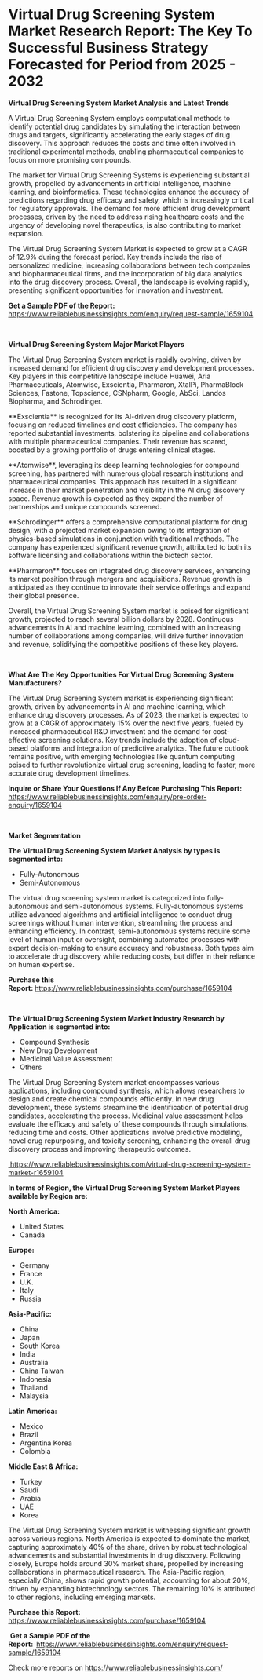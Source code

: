 <p><h1>Virtual Drug Screening System Market Research Report: The Key To Successful Business Strategy Forecasted for Period from 2025 - 2032</h1></p><p><strong>Virtual Drug Screening System Market Analysis and Latest Trends</strong></p>
<p><p>A Virtual Drug Screening System employs computational methods to identify potential drug candidates by simulating the interaction between drugs and targets, significantly accelerating the early stages of drug discovery. This approach reduces the costs and time often involved in traditional experimental methods, enabling pharmaceutical companies to focus on more promising compounds.</p><p>The market for Virtual Drug Screening Systems is experiencing substantial growth, propelled by advancements in artificial intelligence, machine learning, and bioinformatics. These technologies enhance the accuracy of predictions regarding drug efficacy and safety, which is increasingly critical for regulatory approvals. The demand for more efficient drug development processes, driven by the need to address rising healthcare costs and the urgency of developing novel therapeutics, is also contributing to market expansion.</p><p>The Virtual Drug Screening System Market is expected to grow at a CAGR of 12.9% during the forecast period. Key trends include the rise of personalized medicine, increasing collaborations between tech companies and biopharmaceutical firms, and the incorporation of big data analytics into the drug discovery process. Overall, the landscape is evolving rapidly, presenting significant opportunities for innovation and investment.</p></p>
<p><strong>Get a Sample PDF of the Report:&nbsp;</strong> <a href="https://www.reliablebusinessinsights.com/enquiry/request-sample/1659104?utm_campaign=1581&utm_medium=2&utm_source=Github&utm_content=ia&utm_term=23032025&utm_id=virtual-drug-screening-system">https://www.reliablebusinessinsights.com/enquiry/request-sample/1659104</a></p>
<p>&nbsp;</p>
<p><strong>Virtual Drug Screening System Major Market Players</strong></p>
<p><p>The Virtual Drug Screening System market is rapidly evolving, driven by increased demand for efficient drug discovery and development processes. Key players in this competitive landscape include Huawei, Aria Pharmaceuticals, Atomwise, Exscientia, Pharmaron, XtalPi, PharmaBlock Sciences, Fastone, Topscience, CSNpharm, Google, AbSci, Landos Biopharma, and Schrodinger.</p><p>**Exscientia** is recognized for its AI-driven drug discovery platform, focusing on reduced timelines and cost efficiencies. The company has reported substantial investments, bolstering its pipeline and collaborations with multiple pharmaceutical companies. Their revenue has soared, boosted by a growing portfolio of drugs entering clinical stages.</p><p>**Atomwise**, leveraging its deep learning technologies for compound screening, has partnered with numerous global research institutions and pharmaceutical companies. This approach has resulted in a significant increase in their market penetration and visibility in the AI drug discovery space. Revenue growth is expected as they expand the number of partnerships and unique compounds screened.</p><p>**Schrodinger** offers a comprehensive computational platform for drug design, with a projected market expansion owing to its integration of physics-based simulations in conjunction with traditional methods. The company has experienced significant revenue growth, attributed to both its software licensing and collaborations within the biotech sector.</p><p>**Pharmaron** focuses on integrated drug discovery services, enhancing its market position through mergers and acquisitions. Revenue growth is anticipated as they continue to innovate their service offerings and expand their global presence.</p><p>Overall, the Virtual Drug Screening System market is poised for significant growth, projected to reach several billion dollars by 2028. Continuous advancements in AI and machine learning, combined with an increasing number of collaborations among companies, will drive further innovation and revenue, solidifying the competitive positions of these key players.</p></p>
<p>&nbsp;</p>
<p><strong>What Are The Key Opportunities For Virtual Drug Screening System Manufacturers?</strong></p>
<p><p>The Virtual Drug Screening System market is experiencing significant growth, driven by advancements in AI and machine learning, which enhance drug discovery processes. As of 2023, the market is expected to grow at a CAGR of approximately 15% over the next five years, fueled by increased pharmaceutical R&D investment and the demand for cost-effective screening solutions. Key trends include the adoption of cloud-based platforms and integration of predictive analytics. The future outlook remains positive, with emerging technologies like quantum computing poised to further revolutionize virtual drug screening, leading to faster, more accurate drug development timelines.</p></p>
<p><strong>Inquire or Share Your Questions If Any Before Purchasing This Report:</strong> <a href="https://www.reliablebusinessinsights.com/enquiry/pre-order-enquiry/1659104?utm_campaign=1581&utm_medium=2&utm_source=Github&utm_content=ia&utm_term=23032025&utm_id=virtual-drug-screening-system">https://www.reliablebusinessinsights.com/enquiry/pre-order-enquiry/1659104</a></p>
<p>&nbsp;</p>
<p><strong>Market Segmentation</strong></p>
<p><strong>The Virtual Drug Screening System Market Analysis by types is segmented into:</strong></p>
<p><ul><li>Fully-Autonomous</li><li>Semi-Autonomous</li></ul></p>
<p><p>The virtual drug screening system market is categorized into fully-autonomous and semi-autonomous systems. Fully-autonomous systems utilize advanced algorithms and artificial intelligence to conduct drug screenings without human intervention, streamlining the process and enhancing efficiency. In contrast, semi-autonomous systems require some level of human input or oversight, combining automated processes with expert decision-making to ensure accuracy and robustness. Both types aim to accelerate drug discovery while reducing costs, but differ in their reliance on human expertise.</p></p>
<p><strong>Purchase this Report:&nbsp;</strong><a href="https://www.reliablebusinessinsights.com/purchase/1659104?utm_campaign=1581&utm_medium=2&utm_source=Github&utm_content=ia&utm_term=23032025&utm_id=virtual-drug-screening-system">https://www.reliablebusinessinsights.com/purchase/1659104</a></p>
<p>&nbsp;</p>
<p><strong>The Virtual Drug Screening System Market Industry Research by Application is segmented into:</strong></p>
<p><ul><li>Compound Synthesis</li><li>New Drug Development</li><li>Medicinal Value Assessment</li><li>Others</li></ul></p>
<p><p>The Virtual Drug Screening System market encompasses various applications, including compound synthesis, which allows researchers to design and create chemical compounds efficiently. In new drug development, these systems streamline the identification of potential drug candidates, accelerating the process. Medicinal value assessment helps evaluate the efficacy and safety of these compounds through simulations, reducing time and costs. Other applications involve predictive modeling, novel drug repurposing, and toxicity screening, enhancing the overall drug discovery process and improving therapeutic outcomes.</p></p>
<p><a href="https://www.reliablebusinessinsights.com/virtual-drug-screening-system-market-r1659104?utm_campaign=1581&utm_medium=2&utm_source=Github&utm_content=ia&utm_term=23032025&utm_id=virtual-drug-screening-system">&nbsp;https://www.reliablebusinessinsights.com/virtual-drug-screening-system-market-r1659104</a></p>
<p><strong>In terms of Region, the Virtual Drug Screening System Market Players available by Region are:</strong></p>
<p>
    <p> <strong> North America: </strong>
        <ul>
            <li>United States</li>
            <li>Canada</li>
        </ul>
        </p> 
    <p> <strong> Europe: </strong>
        <ul>
            <li>Germany</li>
            <li>France</li>
            <li>U.K.</li>
            <li>Italy</li>
            <li>Russia</li>
        </ul>
        </p> 
    <p> <strong> Asia-Pacific: </strong>
        <ul>
            <li>China</li>
            <li>Japan</li>
            <li>South Korea</li>
            <li>India</li>
            <li>Australia</li>
            <li>China Taiwan</li>
            <li>Indonesia</li>
            <li>Thailand</li>
            <li>Malaysia</li>
        </ul>
        </p> 
    <p> <strong> Latin America: </strong>
        <ul>
            <li>Mexico</li>
            <li>Brazil</li>
            <li>Argentina Korea</li>
            <li>Colombia</li>
        </ul>
        </p> 
    <p> <strong> Middle East & Africa: </strong>
        <ul>
            <li>Turkey</li>
            <li>Saudi</li>
            <li>Arabia</li>
            <li>UAE</li>
            <li>Korea</li>
        </ul>
    </p>
    </p>
<p><p>The Virtual Drug Screening System market is witnessing significant growth across various regions. North America is expected to dominate the market, capturing approximately 40% of the share, driven by robust technological advancements and substantial investments in drug discovery. Following closely, Europe holds around 30% market share, propelled by increasing collaborations in pharmaceutical research. The Asia-Pacific region, especially China, shows rapid growth potential, accounting for about 20%, driven by expanding biotechnology sectors. The remaining 10% is attributed to other regions, including emerging markets.</p></p>
<p><strong>Purchase this Report: </strong><a href="https://www.reliablebusinessinsights.com/purchase/1659104?utm_campaign=1581&utm_medium=2&utm_source=Github&utm_content=ia&utm_term=23032025&utm_id=virtual-drug-screening-system">https://www.reliablebusinessinsights.com/purchase/1659104</a></p>
<p>&nbsp;<strong>Get a Sample PDF of the Report:&nbsp;&nbsp;</strong><a href="https://www.reliablebusinessinsights.com/enquiry/request-sample/1659104?utm_campaign=1581&utm_medium=2&utm_source=Github&utm_content=ia&utm_term=23032025&utm_id=virtual-drug-screening-system">https://www.reliablebusinessinsights.com/enquiry/request-sample/1659104</a></p>
<p><strong></strong></p>
<p>Check more reports on <a href="https://www.reliablebusinessinsights.com/?utm_campaign=1581&utm_medium=2&utm_source=Github&utm_content=ia&utm_term=23032025&utm_id=virtual-drug-screening-system">https://www.reliablebusinessinsights.com/</a></p>